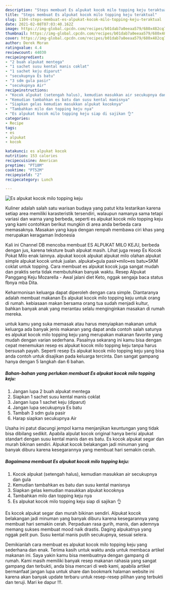 ```yaml
---
description: "Steps membuat Es alpukat kocok milo topping keju teraktual"
title: "Steps membuat Es alpukat kocok milo topping keju teraktual"
slug: 1104-steps-membuat-es-alpukat-kocok-milo-topping-keju-teraktual
date: 2021-02-08T07:03:40.162Z
image: https://img-global.cpcdn.com/recipes/b01dab7a0eeaa579/680x482cq70/es-alpukat-kocok-milo-topping-keju-foto-resep-utama.jpg
thumbnail: https://img-global.cpcdn.com/recipes/b01dab7a0eeaa579/680x482cq70/es-alpukat-kocok-milo-topping-keju-foto-resep-utama.jpg
cover: https://img-global.cpcdn.com/recipes/b01dab7a0eeaa579/680x482cq70/es-alpukat-kocok-milo-topping-keju-foto-resep-utama.jpg
author: Derek Moran
ratingvalue: 4.4
reviewcount: 44030
recipeingredient:
- "2 buah alpukat mentega"
- "1 sachet susu kental manis coklat"
- "1 sachet keju diparut"
- "secukupnya Es batu"
- "3 sdm gula pasir"
- "secukupnya Air"
recipeinstructions:
- "Kocok alpukat (setengah halus), kemudian masukkan air secukupnya dan gula"
- "Kemudian tambahkan es batu dan susu kental manisnya"
- "Siapkan gelas kemudian masukkan alpukat kocoknya"
- "Tambahkan milo dan topping keju nya"
- "Es alpukat kocok milo topping keju siap di sajikan 👌"
categories:
- Recipe
tags:
- es
- alpukat
- kocok

katakunci: es alpukat kocok 
nutrition: 153 calories
recipecuisine: American
preptime: "PT18M"
cooktime: "PT52M"
recipeyield: "2"
recipecategory: Lunch

---
```



![Es alpukat kocok milo topping keju](https://img-global.cpcdn.com/recipes/b01dab7a0eeaa579/680x482cq70/es-alpukat-kocok-milo-topping-keju-foto-resep-utama.jpg)

Kuliner adalah salah satu warisan budaya yang patut kita lestarikan karena setiap area memiliki karasteristik tersendiri, walaupun namanya sama tetapi variasi dan warna yang berbeda, seperti es alpukat kocok milo topping keju yang kami contohkan berikut mungkin di area anda berbeda cara memasaknya. Masakan yang kaya dengan rempah membawa ciri khas yang merupakan keragaman Indonesia

Kali ini Channel DB mencoba membuat ES ALPUKAT MILO KEJU, berbeda dengan jus, karena teksture buah alpukat masih. Lihat juga resep Es Kocok Pokat Milo enak lainnya. alpukat kocok alpukat alpukat milo olahan alpukat simple alpukat kocok untuk jualan. alpukat•gula pasir•milo•es batu•SKM coklat untuk topping. Cara membuat es alpukat kocok juga sangat mudah dan praktis serta tidak membutuhkan banyak waktu. Resep Alpukat Panggang Keju Mozarella - Awal jalani diet Keto, nggak sengaja baca status fbnya mba Dita.

Keharmonisan keluarga dapat diperoleh dengan cara simple. Diantaranya adalah membuat makanan Es alpukat kocok milo topping keju untuk orang di rumah. kebiasaan makan bersama orang tua sudah menjadi kultur, bahkan banyak anak yang merantau selalu menginginkan masakan di rumah mereka.

untuk kamu yang suka memasak atau harus menyiapkan makanan untuk keluarga ada banyak jenis makanan yang dapat anda contoh salah satunya es alpukat kocok milo topping keju yang merupakan makanan favorite yang mudah dengan varian sederhana. Pasalnya sekarang ini kamu bisa dengan cepat menemukan resep es alpukat kocok milo topping keju tanpa harus bersusah payah.
Seperti resep Es alpukat kocok milo topping keju yang bisa anda contoh untuk disajikan pada keluarga tercinta. Dan sangat gampang hanya dengan 5 langkah dan 6 bahan.


<!--inarticleads1-->

##### Bahan-bahan yang perlukan membuat Es alpukat kocok milo topping keju:

1. Jangan lupa 2 buah alpukat mentega
1. Siapkan 1 sachet susu kental manis coklat
1. Jangan lupa 1 sachet keju (diparut)
1. Jangan lupa secukupnya Es batu
1. Tambah 3 sdm gula pasir
1. Harap siapkan secukupnya Air


Usaha ini patut diacungi jempol karna menjanjikan keuntungan yang tidak bisa dibilang sedikit. Apabila alpulat kocok original hanya berisi alpukat standart dengan susu kental manis dan es batu. Es kocok alpukat segar dan murah bikinan sendiri. Alpukat kocok belakangan jadi minuman yang banyak diburu karena kesegarannya yang membuat hari semakin cerah. 

<!--inarticleads2-->

##### Bagaimana membuat  Es alpukat kocok milo topping keju:

1. Kocok alpukat (setengah halus), kemudian masukkan air secukupnya dan gula
1. Kemudian tambahkan es batu dan susu kental manisnya
1. Siapkan gelas kemudian masukkan alpukat kocoknya
1. Tambahkan milo dan topping keju nya
1. Es alpukat kocok milo topping keju siap di sajikan 👌


Es kocok alpukat segar dan murah bikinan sendiri. Alpukat kocok belakangan jadi minuman yang banyak diburu karena kesegarannya yang membuat hari semakin cerah. Perpaduan rasa gurih, manis, dan ademnya memang sukses membuat mood naik drastis. Daging alpukatnya yang nggak pelit pun. Susu kental manis putih secukupnya, sesuai selera. 

Demikianlah cara membuat es alpukat kocok milo topping keju yang sederhana dan enak. Terima kasih untuk waktu anda untuk membaca artikel makanan ini. Saya yakin kamu bisa membuatnya dengan gampang di rumah. Kami masih memiliki banyak resep makanan rahasia yang sangat gampang dan terbukti, anda bisa mencari di web kami, apabila artikel bermanfaat jangan lupa untuk share dan bookmark halaman website ini karena akan banyak update terbaru untuk resep-resep pilihan yang terbukti dan teruji. Mari ke dapur !!!. 
